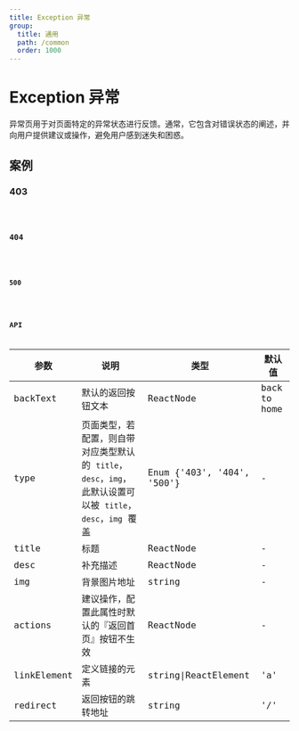```yaml
---
title: Exception 异常
group:
  title: 通用
  path: /common
  order: 1000
---
```


# Exception 异常

异常页用于对页面特定的异常状态进行反馈。通常，它包含对错误状态的阐述，并向用户提供建议或操作，避免用户感到迷失和困惑。

## 案例

### 403

<code src="./demo/403.tsx" />

### 404

<code src="./demo/404.tsx" />

### 500

<code src="./demo/500.tsx" />

## API

| 参数        | 说明                                                                                                        | 类型                       | 默认值       |
| ----------- | ----------------------------------------------------------------------------------------------------------- | -------------------------- | ------------ |
| backText    | 默认的返回按钮文本                                                                                          | ReactNode                  | back to home |
| type        | 页面类型，若配置，则自带对应类型默认的 `title`，`desc`，`img`，此默认设置可以被 `title`，`desc`，`img` 覆盖 | Enum {'403', '404', '500'} | -            |
| title       | 标题                                                                                                        | ReactNode                  | -            |
| desc        | 补充描述                                                                                                    | ReactNode                  | -            |
| img         | 背景图片地址                                                                                                | string                     | -            |
| actions     | 建议操作，配置此属性时默认的『返回首页』按钮不生效                                                          | ReactNode                  | -            |
| linkElement | 定义链接的元素                                                                                              | string\|ReactElement       | 'a'          |
| redirect    | 返回按钮的跳转地址                                                                                          | string                     | '/'          |
